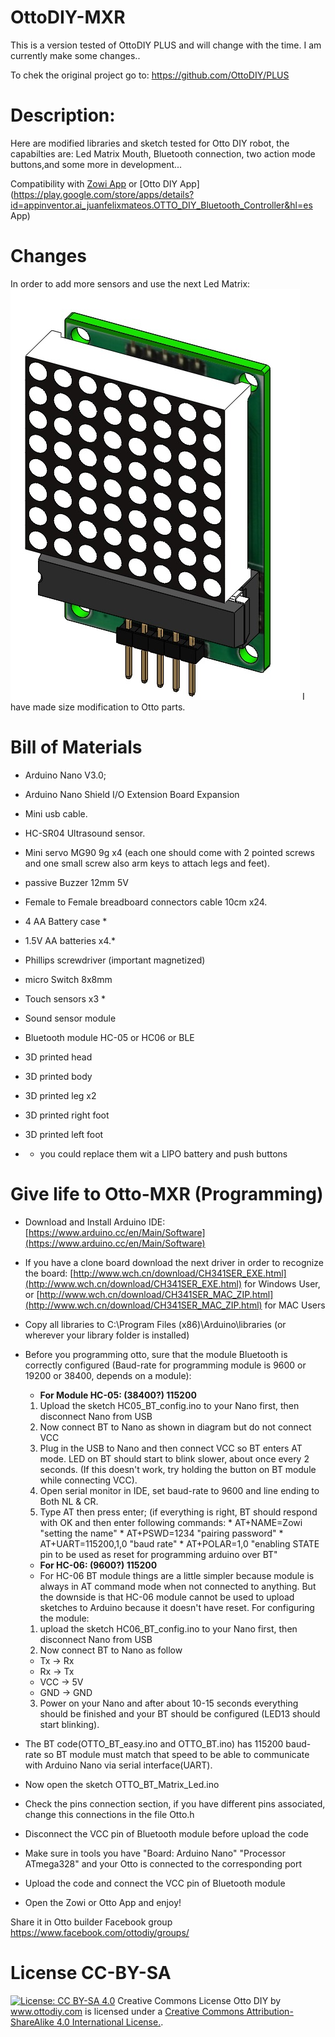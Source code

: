 # OttoDIY-MXR
This is a version tested of OttoDIY PLUS and will change with the time. I am currently make some changes..

To chek the original project go to: https://github.com/OttoDIY/PLUS


# Description:
Here are modified libraries and sketch tested for Otto DIY robot, the capabilties are: Led Matrix Mouth, Bluetooth connection, two action mode buttons,and some more in development...

Compatibility with [Zowi App](https://play.google.com/store/apps/details?id=com.bq.zowi) or [Otto DIY App](https://play.google.com/store/apps/details?id=appinventor.ai_juanfelixmateos.OTTO_DIY_Bluetooth_Controller&hl=es App)

# Changes
In order to add more sensors and use the next Led Matrix:
![LED Matrix ](https://github.com/MexRoboTics/OttoDIY-MXR/blob/master/Matrix_Led_8x8_with_MAX7219.JPG) <!-- .element height="20%" width="20%" -->
I have made size modification to Otto parts.


# Bill of Materials
- Arduino Nano V3.0;
- Arduino Nano Shield I/O Extension Board Expansion
- Mini usb cable.
- HC-SR04 Ultrasound sensor.
- Mini servo MG90 9g x4 (each one should come with 2 pointed screws and one small screw also arm keys to attach legs and feet).
- passive Buzzer 12mm 5V
- Female to Female breadboard connectors cable 10cm x24.
- 4 AA Battery case    *
- 1.5V AA batteries x4.*
- Phillips screwdriver (important magnetized)
- micro Switch 8x8mm
- Touch sensors x3     *
- Sound sensor module
- Bluetooth module HC-05 or HC06 or BLE
- 3D printed head
- 3D printed body
- 3D printed leg x2
- 3D printed right foot
- 3D printed left foot

-  * you could replace them wit a LIPO battery and push buttons

# Give life to Otto-MXR (Programming)
- Download and Install Arduino IDE: [https://www.arduino.cc/en/Main/Software](https://www.arduino.cc/en/Main/Software)
- If you have a clone board download the next driver in order to recognize the board: [http://www.wch.cn/download/CH341SER_EXE.html](http://www.wch.cn/download/CH341SER_EXE.html) for Windows User, or [http://www.wch.cn/download/CH341SER_MAC_ZIP.html](http://www.wch.cn/download/CH341SER_MAC_ZIP.html) for MAC Users
- Copy all libraries to C:\Program Files (x86)\Arduino\libraries (or wherever your library folder is installed)
- Before you programming otto, sure that the module Bluetooth is correctly configured (Baud-rate for programming module is 9600 or 19200 or 38400, depends on a module):
  - **For Module HC-05: (38400?) 115200**
   1. Upload the sketch HC05_BT_config.ino to your Nano first, then disconnect Nano from USB
   1. Now connect BT to Nano as shown in diagram but do not connect VCC
   1. Plug in the USB to Nano and then connect VCC so BT enters AT mode. LED on BT should start to blink slower, about once every 2 seconds. (If this doesn't work, try holding the button on BT module while connecting VCC).
   1. Open serial monitor in IDE, set baud-rate to 9600 and line ending to Both NL & CR.
    1. Type AT then press enter; (if everything is right, BT should respond with OK and then enter following commands: 
      * AT+NAME=Zowi "setting the name"
      * AT+PSWD=1234 "pairing password"
      * AT+UART=115200,1,0 "baud rate"
      * AT+POLAR=1,0 "enabling STATE pin to be used as reset for programming arduino over BT"
  - **For HC-06: (9600?) 115200**
  * For HC-06 BT module things are a little simpler because module is always in AT command mode when not connected to anything. But the downside is that HC-06 module cannot be used to upload sketches to Arduino because it doesn't have reset. For configuring the module:
  1. upload the sketch HC06_BT_config.ino to your Nano first, then disconnect Nano from USB
  2.  Now connect BT to Nano as follow
    * Tx -> Rx
    * Rx -> Tx
    * VCC -> 5V
    * GND -> GND
  3. Power on your Nano and after about 10-15 seconds everything should be finished and your BT should be configured (LED13 should start blinking).
 
- The BT code(OTTO_BT_easy.ino and OTTO_BT.ino) has 115200 baud-rate so BT module must match that speed to be able to communicate with Arduino Nano via serial interface(UART).

- Now open the sketch OTTO_BT_Matrix_Led.ino
- Check the pins connection section, if you have different pins associated, change this connections in the file Otto.h
- Disconnect the VCC pin of Bluetooth module before upload the code
- Make sure in tools you have "Board: Arduino Nano" "Processor ATmega328" and your Otto is connected to the corresponding port
- Upload the code and connect the VCC pin of Bluetooth module
- Open the Zowi or Otto App and enjoy!

Share it in Otto builder Facebook group https://www.facebook.com/ottodiy/groups/

# License CC-BY-SA
[![License: CC BY-SA 4.0](https://licensebuttons.net/l/by-sa/4.0/80x15.png)](https://creativecommons.org/licenses/by-sa/4.0/)
Creative Commons License
Otto DIY by www.ottodiy.com is licensed under a [Creative Commons Attribution-ShareAlike 4.0 International License.](https://creativecommons.org/licenses/by-sa/4.0/).
